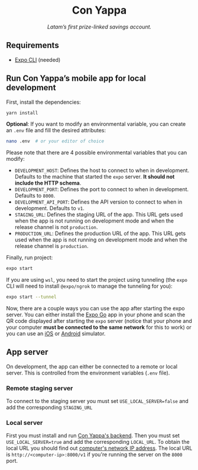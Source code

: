 <h1 align="center">Con Yappa</h1>

<p align="center">
  <em>Latam’s first prize-linked savings account.</em>
</p>

## Requirements

- [Expo CLI](https://docs.expo.io/workflow/expo-cli/) (needed)

## Run Con Yappa’s mobile app for local development

First, install the dependencies:

```sh
yarn install
```

**Optional**: If you want to modify an environmental variable, you can create an `.env` file and fill the desired attributes:

```sh
nano .env  # or your editor of choice
```

Please note that there are 4 possible environmental variables that you can modify:

- `DEVELOPMENT_HOST`: Defines the host to connect to when in development. Defaults to the machine that started the `expo` server. **It should not include the HTTP schema**.
- `DEVELOPMENT_PORT`: Defines the port to connect to when in development. Defaults to `8000`.
- `DEVELOPMENT_API_PORT`: Defines the API version to connect to when in development. Defaults to `v1`.
- `STAGING_URL`: Defines the staging URL of the app. This URL gets used when the app is not running on development mode and when the release channel is not `production`.
- `PRODUCTION_URL`: Defines the production URL of the app. This URL gets used when the app is not running on development mode and when the release channel is `production`.

Finally, run project:

```sh
expo start
```

If you are using `wsl`, you need to start the project using tunneling (the `expo` CLI will need to install `@expo/ngrok` to manage the tunneling for you):

```sh
expo start --tunnel
```

Now, there are a couple ways you can use the app after starting the expo server. You can either install the [Expo Go](https://expo.io/client) app in your phone and scan the QR code displayed after starting the `expo` server (notice that your phone and your computer **must be connected to the same network** for this to work) or you can use an [iOS](https://docs.expo.io/workflow/ios-simulator/) or [Android](https://docs.expo.io/workflow/android-studio-emulator/) simulator.

## App server

On development, the app can either be connected to a remote or local server. This is controlled from the environment variables (`.env` file).

### Remote staging server

To connect to the staging server you must set `USE_LOCAL_SERVER=false` and add the corresponding `STAGING_URL`

### Local server

First you must install and run [Con Yappa's backend](https://github.com/conyappa/backend). Then you must set `USE_LOCAL_SERVER=true` and add the corresponding `LOCAL_URL`. To obtain the local URL you should find out [computer's network IP address](https://lifehacker.com/how-to-find-your-local-and-external-ip-address-5833108). The local URL is `http://<computer-ip>:8000/v1` if you're running the server on the `8000` port.
